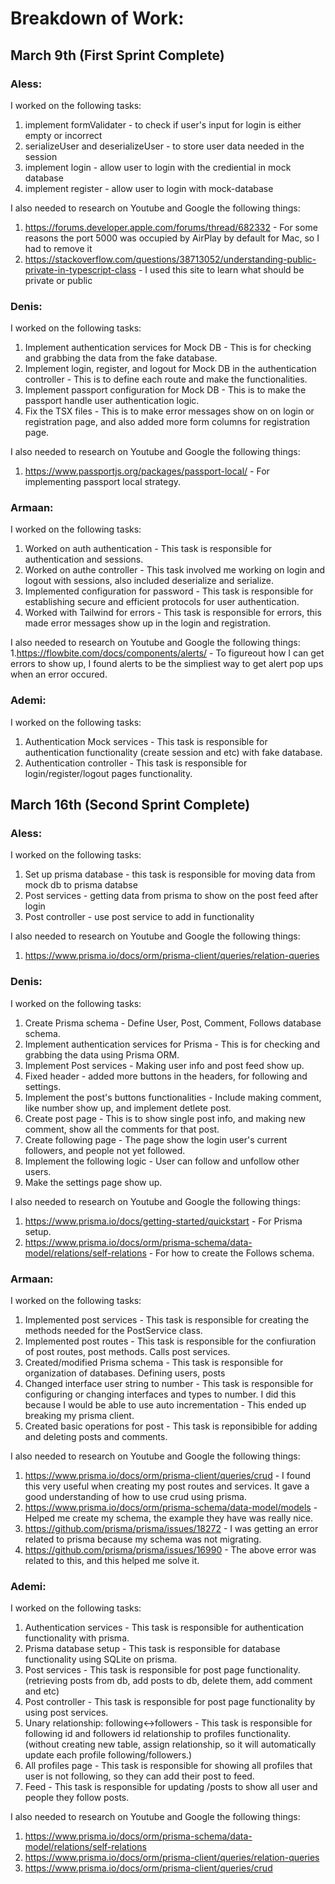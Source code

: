 # Breakdown of Work:

## March 9th (First Sprint Complete)

### Aless:
I worked on the following tasks:

1. implement formValidater - to check if user's input for login is either empty or incorrect
2. serializeUser and deserializeUser - to store user data needed in the session
3. implement login - allow user to login with the crediential in mock database
4. implement register - allow user to login with mock-database

I also needed to research on Youtube and Google the following things:

1. <https://forums.developer.apple.com/forums/thread/682332> - For some reasons the port 5000 was occupied by AirPlay by default for Mac, so I had to remove it
2. <https://stackoverflow.com/questions/38713052/understanding-public-private-in-typescript-class> - I used this site to learn what should be private or public


### Denis:
I worked on the following tasks:

1. Implement authentication services for Mock DB - This is for checking and grabbing the data from the fake database.
2. Implement login, register, and logout for Mock DB in the authentication controller - This is to define each route and make the functionalities.
3. Implement passport configuration for Mock DB - This is to make the passport handle user authentication logic.
4. Fix the TSX files - This is to make error messages show on on login or registration page, and also added more form columns for registration page.

I also needed to research on Youtube and Google the following things:

1. <https://www.passportjs.org/packages/passport-local/> - For implementing passport local strategy.


### Armaan:
I worked on the following tasks:

1. Worked on auth authentication  - This task is responsible for authentication and sessions. 
2. Worked on authe controller  - This task involved me working on login and logout with sessions, also included deserialize and serialize.
3. Implemented configuration for password - This task is responsible for establishing secure and efficient protocols for user authentication.
4. Worked with Tailwind for errors - This task is responsible for errors, this made error messages show up in the login and registration.

I also needed to research on Youtube and Google the following things:
1.https://flowbite.com/docs/components/alerts/ -  To figureout how I can get errors to show up, I found alerts to be the simpliest
way to get alert pop ups when an error occured.

### Ademi:
I worked on the following tasks:

1. Authentication Mock services - This task is responsible for authentication functionality (create session and etc) with fake database.
2. Authentication controller - This task is responsible for login/register/logout pages functionality.




## March 16th (Second Sprint Complete)

### Aless:
I worked on the following tasks:

1. Set up prisma database - this task is responsible for moving data from mock db to prisma databse 
2. Post services - getting data from prisma to show on the post feed after login
3. Post controller - use post service to add in functionality

I also needed to research on Youtube and Google the following things:

1. <https://www.prisma.io/docs/orm/prisma-client/queries/relation-queries> 


### Denis:
I worked on the following tasks:

1. Create Prisma schema - Define User, Post, Comment, Follows database schema.
2. Implement authentication services for Prisma - This is for checking and grabbing the data using Prisma ORM.
3. Implement Post services - Making user info and post feed show up.
4. Fixed header - added more buttons in the headers, for following and settings.
5. Implement the post's buttons functionalities - Include making comment, like number show up, and implement detlete post.
6. Create post page - This is to show single post info, and making new comment, show all the comments for that post.
7. Create following page - The page show the login user's current followers, and people not yet followed.
8. Implement the following logic - User can follow and unfollow other users.
9. Make the settings page show up.

I also needed to research on Youtube and Google the following things:

1. <https://www.prisma.io/docs/getting-started/quickstart> - For Prisma setup.
2. <https://www.prisma.io/docs/orm/prisma-schema/data-model/relations/self-relations> - For how to create the Follows schema.
   

### Armaan:
I worked on the following tasks:

1. Implemented post services - This task is responsible for creating the methods needed for the PostService class. 
2. Implemented post routes - This task is responsible for the confiuration of post routes, post methods. Calls post services.
3. Created/modified Prisma schema - This task is responsible for organization of databases. Defining users, posts
4. Changed interface user string to number - This task is responsible for configuring or changing interfaces and types to number.
I did this because I would be able to use auto incrementation - This ended up breaking my prisma client.
5. Created basic operations for post - This task is reponsibible for adding and deleting posts and comments.

I also needed to research on Youtube and Google the following things:

1. https://www.prisma.io/docs/orm/prisma-client/queries/crud -  I found this very useful when creating my post routes and services.
It gave a good understanding of how to use crud using prisma.
2. https://www.prisma.io/docs/orm/prisma-schema/data-model/models - Helped me create my schema, the example they have was really nice.
3. https://github.com/prisma/prisma/issues/18272 -  I was getting an error related to prisma because my schema was not migrating.
4. https://github.com/prisma/prisma/issues/16990 -  The above error was related to this, and this helped me solve it.


### Ademi:
I worked on the following tasks:

1. Authentication services - This task is responsible for authentication functionality with prisma.
2. Prisma database setup - This task is responsible for database functionality using SQLite on prisma.
3. Post services - This task is responsible for post page functionality. (retrieving posts from db, add posts to db, delete them, add comment and etc)
4. Post controller - This task is responsible for post page functionality by using post services.
5. Unary relationship: following<->followers - This task is responsible for following id and followers id relationship to profiles functionality. (without creating new table, assign relationship, so it will automatically update each profile following/followers.)
6. All profiles page - This task is responsible for showing all profiles that user is not following, so they can add their post to feed.
7. Feed - This task is responsible for updating /posts to show all user and people they follow posts.

I also needed to research on Youtube and Google the following things:

1. <https://www.prisma.io/docs/orm/prisma-schema/data-model/relations/self-relations>
2. <https://www.prisma.io/docs/orm/prisma-client/queries/relation-queries>
3. <https://www.prisma.io/docs/orm/prisma-client/queries/crud>
